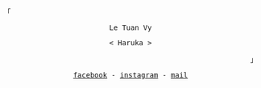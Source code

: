<p align='left'><samp>「</samp></p>
<p align="center"><samp>Le Tuan Vy</samp></p>
<p align="center"><samp>< Haruka ></samp></p>
<p align='right'><samp>」</samp></p>

<div align="center">
  <p>
    <samp>
    <a href="https://facebook.com/100004458484369">facebook</a> - 
    <a href="https://instagram.com/tzycutes1tg.ltv">instagram</a> - 
    <a href="mailto:tzycutes1tg@outlook.com">mail</a>
    </samp>
  </p>

